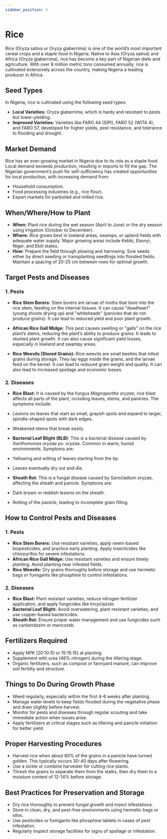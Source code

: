 ```yaml
---
sidebar_position: 3
---
```


# Rice
Rice (Oryza sativa or Oryza glaberrima) is one of the world’s most important cereal crops and a staple food in Nigeria. Native to Asia (Oryza sativa) and Africa (Oryza glaberrima), rice has become a key part of Nigerian diets and agriculture. With over 8 million metric tons consumed annually, rice is cultivated extensively across the country, making Nigeria a leading producer in Africa.

## Seed Types
In Nigeria, rice is cultivated using the following seed types:

- **Local Varieties:** Oryza glaberrima, which is hardy and resistant to pests but lower-yielding.
- **Improved Varieties:** Varieties like FARO 44 (SIPI), FARO 52 (WITA 4), and FARO 57, developed for higher yields, pest resistance, and tolerance to flooding and drought.

## Market Demand
Rice has an ever-growing market in Nigeria due to its role as a staple food. Local demand exceeds production, resulting in imports to fill the gap. The Nigerian government’s push for self-sufficiency has created opportunities for local production, with increasing demand from:

- Household consumption.
- Food processing industries (e.g., rice flour).
- Export markets for parboiled and milled rice.

## When/Where/How to Plant
- **When:** Plant rice during the wet season (April to June) or the dry season using irrigation (October to December).
- **Where:** Rice grows best in lowland areas, swamps, or upland fields with adequate water supply. Major growing areas include Kebbi, Ebonyi, Niger, and Ekiti states.
- **How:** Prepare the field through plowing and harrowing. Sow seeds either by direct seeding or transplanting seedlings into flooded fields. Maintain a spacing of 20-25 cm between rows for optimal growth.

## Target Pests and Diseases
### 1. Pests
- **Rice Stem Borers:**
Stem borers are larvae of moths that bore into the rice stem, feeding on the internal tissues.
It can cause "deadheart" (young shoots drying up) and "whiteheads" (panicles that do not produce grains). It can lead to reduced yield and poor plant growth.

- **African Rice Gall Midge:**
This pest causes swelling or "galls" on the rice plant’s stems, reducing the plant’s ability to produce grains.
It leads to stunted plant growth. It can also cause significant yield losses, especially in lowland and swampy areas.

- **Rice Weevils (Stored Grains):**
Rice weevils are small beetles that infest grains during storage. They lay eggs inside the grains, and the larvae feed on the kernel. It can lead to reduced grain weight and quality. It can also lead to increased spoilage and economic losses.

### 2. Diseases
- **Rice Blast:**
It is caused by the fungus *Magnaporthe oryzae*, rice blast affects all parts of the plant, including leaves, stems, and panicles.
The symptoms include: 
- Lesions on leaves that start as small, grayish spots and expand to larger, spindle-shaped spots with dark edges.
- Weakened stems that break easily.

- **Bacterial Leaf Blight (BLB):**
This is a bacterial disease caused by *Xanthomonas oryzae pv. oryzae*. Common in warm, humid environments. 
Symptoms are: 
- Yellowing and wilting of leaves starting from the tip.
- Leaves eventually dry out and die.

- **Sheath Rot:**
This is a fungal disease caused by Sarocladium oryzae, affecting the sheath and panicle.
Symptoms are:
- Dark brown or reddish lesions on the sheath.
- Rotting of the panicle, leading to incomplete grain filling.

## How to Control Pests and Diseases

### 1. Pests
- **Rice Stem Borers:** Use resistant varieties, apply neem-based biopesticides, and practice early planting. Apply insecticides like chlorpyrifos for severe infestations.
- **African Rice Gall Midge:** Use resistant varieties and ensure timely planting. Avoid planting near infested fields.
- **Rice Weevils:** Dry grains thoroughly before storage and use hermetic bags or fumigants like phosphine to control infestations.

### 2. Diseases
- **Rice Blast:** Plant resistant varieties, reduce nitrogen fertilizer application, and apply fungicides like tricyclazole.
- **Bacterial Leaf Blight:** Avoid overwatering, plant resistant varieties, and use copper-based bactericides.
- **Sheath Rot:** Ensure proper water management and use fungicides such as carbendazim or mancozeb.

## Fertilizers Required
- Apply NPK (20:10:10 or 15:15:15) at planting.
- Supplement with urea (46% nitrogen) during the tillering stage.
- Organic fertilizers, such as compost or farmyard manure, can improve soil fertility and structure.

## Things to Do During Growth Phase
- Weed regularly, especially within the first 4-6 weeks after planting.
- Manage water levels to keep fields flooded during the vegetative phase and drain slightly before harvest.
- Monitor for pests and diseases through regular scouting and take immediate action when issues arise.
- Apply fertilizers at critical stages such as tillering and panicle initiation for better yield.

## Proper Harvesting Procedures
- Harvest rice when about 80% of the grains in a panicle have turned golden. This typically occurs 30-40 days after flowering.
- Use a sickle or combine harvester for cutting rice plants.
- Thresh the grains to separate them from the stalks, then dry them to a moisture content of 12-14% before storage.

## Best Practices for Preservation and Storage
- Dry rice thoroughly to prevent fungal growth and insect infestations.
- Store in clean, dry, and pest-free environments using hermetic bags or silos.
- Use pesticides or fumigants like phosphine tablets in cases of pest infestation.
- Regularly inspect storage facilities for signs of spoilage or infestation.
